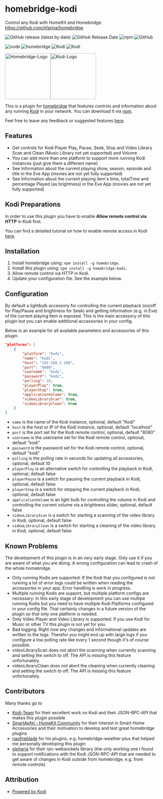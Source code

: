 # homebridge-kodi
Control any Kodi with HomeKit and Homebridge: https://github.com/nfarina/homebridge

![GitHub release (latest by date)](https://img.shields.io/github/v/release/DeutscheMark/homebridge-kodi?style=flat-square)
![GitHub Release Date](https://img.shields.io/github/release-date/DeutscheMark/homebridge-kodi?style=flat-square)
![npm](https://img.shields.io/npm/dt/homebridge-kodi?style=flat-square)
![GitHub](https://img.shields.io/github/license/DeutscheMark/homebridge-kodi?style=flat-square)

![node](https://img.shields.io/node/v/homebridge-kodi?style=flat-square)
![homebridge](https://img.shields.io/badge/homebridge->=0.4.50-green?style=flat-squared)
![Kodi](https://img.shields.io/badge/Minimum%20Kodi%20Version-12.0%20(Frodo)-informational?style=flat-squared)
![Kodi](https://img.shields.io/badge/Latest%20Kodi%20Version-18.4%20(Leia)-informational?style=flat-squared)

<img src= "https://user-images.githubusercontent.com/19808920/58770949-bd9c7900-857f-11e9-8558-5dfaffddffda.png" alt="Homebridge-Logo" width="150"><img src="https://upload.wikimedia.org/wikipedia/commons/2/25/Kodi-logo-Thumbnail-light-transparent.png" alt="Kodi-Logo" width="150">

This is a plugin for [homebridge](https://github.com/nfarina/homebridge) that features controls and information about any running [Kodi](https://kodi.tv) in your network.
You can download it via [npm](https://www.npmjs.com/package/homebridge-kodi).

Feel free to leave any feedback or suggested features [here](https://github.com/naofireblade/homebridge-homebridge-kodi/issues).

## Features
- Get controls for Kodi Player Play, Pause, Seek, Stop and Video Library Scan and Clean (Music Library not yet supported) and Volume
- You can add more than one platform to support more running Kodi instances (just give them a different name)
- See Information about the current playing show, season, episode and title in the Eve App (movies are not yet fully supported)
- See Information about the current playing item's time, totalTime and percentage Played (as brightness) in the Eve App (movies are not yet fully supported)

## Kodi Preparations

In order to use this plugin you have to enable **Allow remote control via HTTP** in Kodi first.

You can find a detailed tutorial on how to enable remote access in Kodi [here](https://www.addictivetips.com/media-streaming/kodi/control-kodi-internet-web-interface/).

## Installation

1. Install homebridge using: `npm install -g homebridge`.
2. Install this plugin using: `npm install -g homebridge-kodi`.
3. Allow remote control via HTTP in Kodi.
4. Update your configuration file. See the example below.

## Configuration

By default a lightbulb accessory for controlling the current playback (on/off for Play/Pause and brightness for Seek) and getting information (e.g. in Eve) of the current playing item is exposed. This is the main accessory of this plugin but you can enable additional accessories in your config.

Below is an example for all available parameters and accessories of this plugin.

```json
"platforms": [
    {
        "platform": "Kodi",
        "name": "Kodi",
        "host": "192.168.2.100",
        "port": "8080",
        "username": "kodi",
        "password": "kodi",
        "polling": 10,
        "playerPlay": true,
        "playerStop": true,
        "applicationVolume": true,
        "videoLibraryScan": true,
        "videoLibraryClean": true
    }
]
```

* `name` is the name of the Kodi instance, optional, default "Kodi"
* `host` is the host or IP of the Kodi instance, optional, default "localhost"
* `port` is the port set for the Kodi remote control, optional, default "8080"
* `username` is the username set for the Kodi remote control, optional, default "kodi"
* `password` is the password set for the Kodi remote control, optional, default "kodi"
* `polling` is the polling rate in seconds for updating all accessories, optional, default 10
* `playerPlay` is an alternative switch for controlling the playback in Kodi, optional, default false
* `playerPause` is a switch for pausing the current playback in Kodi, optional, default false
* `playerStop` is a switch for stopping the current playback in Kodi, optional, default false
* `applicationVolume` is an light bulb for controlling the volume in Kodi and controlling the current volume via a brightness slider, optional, default false
* `videoLibraryScan` is a switch for starting a scanning of the video library in Kodi, optional, default false
* `videoLibraryClean` is a switch for starting a cleaning of the video library in Kodi, optional, default false

## Known Problems

The development of this plugin is in an very early stage. Only use it if you are aware of what you are doing. A wrong configuration can lead to crash of the whole homebridge.

- Only running Kodis are supported: If the Kodi that you configured is not running a lot of error logs could be written when reading the accessories in your app. Error handling is work in progress.
- Multiple running Kodis are support, but multiple platform configs are necessary: In this early stage of development you can use multipe running Kodis but you need to have multiple Kodi Platforms configured in your config file. That certainly changes in a future version of the plugin so that only one platform is needed.
- Only Video Player and Video Library is supported: If you use Kodi for Music or other TV this plugin is not yet for you.
- Bad logging: Right now any changes and informational updates are written to the logs. Therefor you might end up with large logs if you configure a low polling rate like every 1 second though it's of course possible.
- videoLibraryScan does not abort the scanning when currently scanning and setting the switch to off. The API is missing this feature unfortunately.
- videoLibraryClean does not abort the cleaning when currently cleaning and setting the switch to off. The API is missing this feature unfortunately.

## Contributors
Many thanks go to
- [Kodi-Team](https://kodi.tv) for their excellent work on Kodi and their JSON-RPC-API that makes this plugin possible
- [SmartApfel - HomeKit Community](necessary) for their interest in Smart Home Accessories and their motivation to develop and test great homebridge plugins
- [naofireblade](https://github.com/naofireblade) for his plugins, e.g. homebridge-weather-plus that helped me personally  developing this plugin
- [elpheria](https://github.com/elpheria) for their rpc-websockets library (the only working one I found to support notifications with the Kodi JSON-RPC-API that are needed to get aware of changes in Kodi outside from homebridge, e.g. from remote controls)

## Attribution
- [Powered by Kodi](https://kodi.tv)
